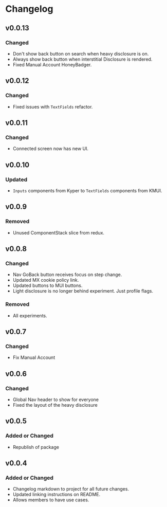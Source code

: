 # Changelog

## v0.0.13

### Changed

- Don't show back button on search when heavy disclosure is on.
- Always show back button when interstitial Disclosure is rendered.
- Fixed Manual Account HoneyBadger.

## v0.0.12

### Changed

- Fixed issues with `TextFields` refactor.

## v0.0.11

### Changed

- Connected screen now has new UI.

## v0.0.10

### Updated

- `Inputs` components from Kyper to `TextFields` components from KMUI.

## v0.0.9

### Removed

- Unused ComponentStack slice from redux.

## v0.0.8

### Changed

- Nav GoBack button receives focus on step change.
- Updated MX cookie policy link.
- Updated buttons to MUI buttons.
- Light disclosure is no longer behind experiment. Just profile flags.

### Removed

- All experiments.

## v0.0.7

### Changed

- Fix Manual Account

## v0.0.6

### Changed

- Global Nav header to show for everyone
- Fixed the layout of the heavy disclosure

## v0.0.5

### Added or Changed

- Republish of package

## v0.0.4

### Added or Changed

- Changelog markdown to project for all future changes.
- Updated linking instructions on README.
- Allows members to have use cases.
